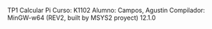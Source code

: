 TP1 Calcular Pi
Curso: K1102
Alumno: Campos, Agustin
Compilador: MinGW-w64
            (REV2, built by MSYS2 proyect) 12.1.0
